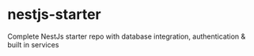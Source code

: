 # nestjs-starter
Complete NestJs starter repo with database integration, authentication &amp; built in services
